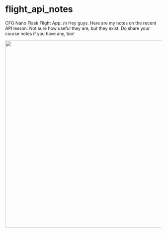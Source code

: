 # flight_api_notes
CFG Nano Flask Flight App: /n
Hey guys. Here are my notes on the recent API lesson. Not sure how useful they are, but they exist. 
Do share your course notes if you have any, too! 

<img src="https://media.giphy.com/media/WsNbxuFkLi3IuGI9NU/giphy.gif" width=600>

